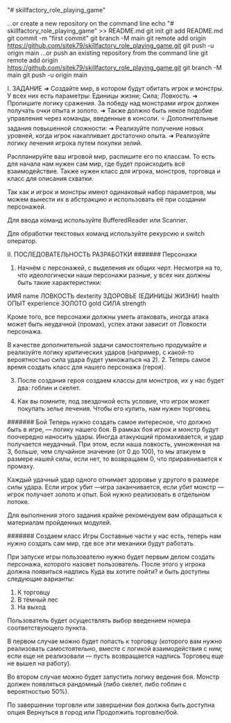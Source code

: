 "# skillfactory_role_playing_game" 

…or create a new repository on the command line
echo "# skillfactory_role_playing_game" >> README.md
git init
git add README.md
git commit -m "first commit"
git branch -M main
git remote add origin https://github.com/sitek79/skillfactory_role_playing_game.git
git push -u origin main
…or push an existing repository from the command line
git remote add origin https://github.com/sitek79/skillfactory_role_playing_game.git
git branch -M main
git push -u origin main


I. ЗАДАНИЕ
➜ Создайте мир, в котором будут обитать игрок и монстры. У всех них есть параметры:
Единицы жизни;
Сила;
Ловкость.
➜ Пропишите логику сражения. За победу над монстрами игрок должен получать очки опыта и золото.
➜ Также должно быть некое подобие управления через команды, введенные в консоли.
⭐ Дополнительные задания повышенной сложности:
➜ Реализуйте получение новых уровней, когда игрок накапливает достаточно опыта.
➜ Реализуйте логику лечения игрока путем покупки зелий.


Распланируйте ваш игровой мир, распишите его по классам. То есть для начала нам нужен сам мир, где будет происходить всё взаимодействие.
Также нужен класс для игрока, монстров, торговца и класс для описания схватки.

Так как и игрок и монстры имеют одинаковый набор параметров, мы можем вынести их в абстракцию и использовать её при создании персонажей.

Для ввода команд используйте BufferedReader или Scanner.

Для обработки текстовых команд используйте рекурсию и switch оператор.


II. ПОСЛЕДОВАТЕЛЬНОСТЬ РАЗРАБОТКИ
####### Персонажи
1. Начнём с персонажей, с выделения их общих черт. Несмотря на то, что идеологически наши персонажи разные, у всех них должны быть такие характеристики:

ИМЯ			name
ЛОВКОСТЬ	dexterity
ЗДОРОВЬЕ (ЕДИНИЦЫ ЖИЗНИ) health
ОПЫТ		experience
ЗОЛОТО		gold
СИЛА		strength

Кроме того, все персонажи должны уметь атаковать, иногда атака может быть неудачной (промах), успех атаки зависит от Ловкости персонажа.

В качестве дополнительной задачи самостоятельно продумайте и реализуйте логику критических ударов (например, с какой-то вероятностью сила удара будет умножаться на 2).
2. Теперь самое время создать класс для нашего персонажа (героя).

3. После создания героя создаем классы для монстров, их у нас будет два: гоблин и скелет.

4. Как вы помните, под звездочкой есть условие, что игрок может покупать зелье лечения. Чтобы его купить, нам нужен торговец.

####### Бой
Теперь нужно создать самое интересное, что должно быть в игре, — логику нашего боя. В рамках боя игрок и монстр будут поочередно наносить удары. Иногда атакующий промахивается, и удар получается неудачный. При этом, если наша ловкость, умноженная на 3, больше, чем случайное значение (от 0 до 100), то мы атакуем в размере нашей силы, если нет, то возвращаем 0, что приравнивается к промаху.

Каждый удачный удар одного отнимает здоровье у другого в размере силы удара. Если игрок убит —игра заканчивается, если убит монстр — игрок получает золото и опыт. Бой нужно реализовать в отдельном потоке.

Для выполнения этого задания крайне рекомендуем вам обращаться к материалам пройденных модулей.

####### Создаем класс Игры
Составные части у нас есть, теперь нам нужно создать сам мир, где все эти механики будут работать.

При запуске игры пользователю нужно будет первым делом создать персонажа, которого назовет пользователь. После этого у игрока должна появиться надпись Куда вы хотите пойти? и быть доступны следующие варианты:

1. К торговцу
2. В тёмный лес
3. На выход

Пользователь будет осуществлять выбор введением номера соответствующего пункта.

В первом случае можно будет попасть к торговцу (которого вам нужно реализовать самостоятельно, вместе с логикой взаимодействия с ним; если еще не реализовали — пусть возвращается надпись Торговец еще не вышел на работу).

Во втором случае можно будет запустить логику ведения боя. Монстр должен появляться рандомный (либо скелет, либо гоблин с вероятностью 50%).

По завершении торговли или завершении боя должна быть доступна опция Вернуться в город или Продолжить торговлю/бой.
